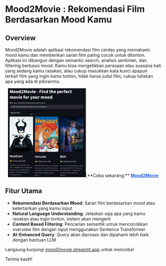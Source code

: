 <div class="dark:text-white">

# Mood2Movie : Rekomendasi Film Berdasarkan Mood Kamu

## Overview

Mood2Movie adalah aplikasi rekomendasi film cerdas yang memahami mood kamu dan memberikan saran film paling cocok untuk ditonton. Aplikasi ini dibangun dengan semantic search, analisis sentimen, dan filtering berbasis mood.
Kamu bisa mengetikkan perasaan atau suasana hati yang sedang kamu rasakan, atau cukup masukkan kata kunci apapun terkait film yang ingin kamu tonton, tidak harus judul film, cukup tuliskan apa yang ada di pikiranmu.

<center>
<a href="https://youtu.be/_Q6pRmcKGks" target="_blank">
  <img src="https://raw.githubusercontent.com/haipradana/Mood2Movie/refs/heads/main/screenshot.png" width="50%">
</a>
**Coba sekarang:**  
<a href="https://mood2movie.streamlit.app/" target="_blank" style="color:#2563eb;"><b>Mood2Movie</b></a>  
</center>

## Fitur Utama

- **Rekomendasi Berdasarkan Mood**: Saran film berdasarkan mood atau ketertarikan yang kamu input
- **Natural Language Understanding**: Jelaskan saja apa yang kamu rasakan atau ingin tonton, sistem akan mengerti
- **Content Based Filtering**: Pencarian semantik untuk mencocokkan overview film dengan input menggunakan Sentence Transformer
- **AI-Enhanced Query**: Query akan diproses dan dipahami lebih baik dengan bantuan LLM

Langsung kunjungi <a href="https://mood2movie.streamlit.app/" target="_blank">mood2movie.streamlit.app</a> untuk mencoba!

Terima kasih!

</div>

